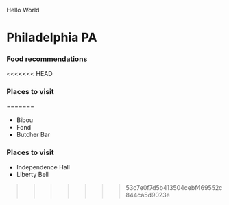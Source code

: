 

Hello World

# Philadelphia PA

### Food recommendations
<<<<<<< HEAD


### Places to visit

=======
 - Bibou
 - Fond
 - Butcher Bar
 
 
### Places to visit
 - Independence Hall
 - Liberty Bell
 
>>>>>>> 53c7e0f7d5b413504cebf469552c844ca5d9023e
